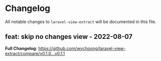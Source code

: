 # Changelog

All notable changes to `laravel-view-extract` will be documented in this file.

## feat: skip no changes view  - 2022-08-07

**Full Changelog**: https://github.com/wychoong/laravel-view-extract/compare/v0.1.0...v0.1.1
